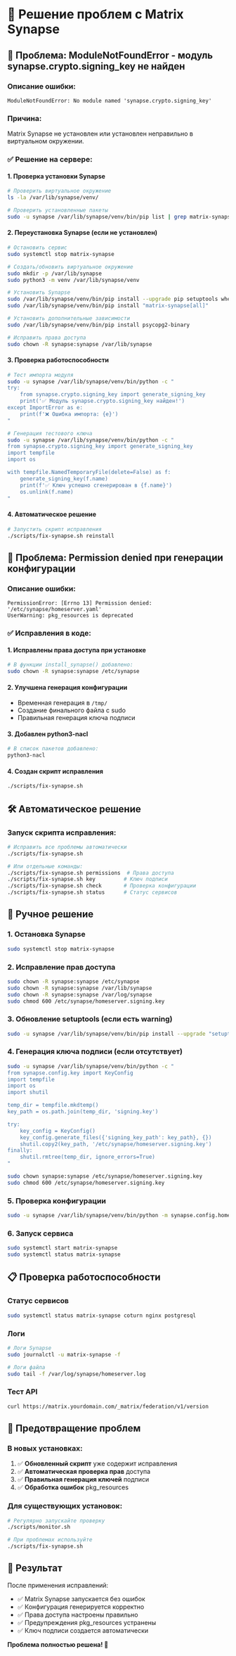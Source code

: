 # 🔧 Решение проблем с Matrix Synapse

## 🚨 Проблема: ModuleNotFoundError - модуль synapse.crypto.signing_key не найден

### Описание ошибки:
```
ModuleNotFoundError: No module named 'synapse.crypto.signing_key'
```

### Причина:
Matrix Synapse не установлен или установлен неправильно в виртуальном окружении.

### ✅ Решение на сервере:

#### 1. **Проверка установки Synapse**
```bash
# Проверить виртуальное окружение
ls -la /var/lib/synapse/venv/

# Проверить установленные пакеты
sudo -u synapse /var/lib/synapse/venv/bin/pip list | grep matrix-synapse
```

#### 2. **Переустановка Synapse (если не установлен)**
```bash
# Остановить сервис
sudo systemctl stop matrix-synapse

# Создать/обновить виртуальное окружение
sudo mkdir -p /var/lib/synapse
sudo python3 -m venv /var/lib/synapse/venv

# Установить Synapse
sudo /var/lib/synapse/venv/bin/pip install --upgrade pip setuptools wheel
sudo /var/lib/synapse/venv/bin/pip install "matrix-synapse[all]"

# Установить дополнительные зависимости
sudo /var/lib/synapse/venv/bin/pip install psycopg2-binary

# Исправить права доступа
sudo chown -R synapse:synapse /var/lib/synapse
```

#### 3. **Проверка работоспособности**
```bash
# Тест импорта модуля
sudo -u synapse /var/lib/synapse/venv/bin/python -c "
try:
    from synapse.crypto.signing_key import generate_signing_key
    print('✅ Модуль synapse.crypto.signing_key найден!')
except ImportError as e:
    print(f'❌ Ошибка импорта: {e}')
"

# Генерация тестового ключа
sudo -u synapse /var/lib/synapse/venv/bin/python -c "
from synapse.crypto.signing_key import generate_signing_key
import tempfile
import os

with tempfile.NamedTemporaryFile(delete=False) as f:
    generate_signing_key(f.name)
    print(f'✅ Ключ успешно сгенерирован в {f.name}')
    os.unlink(f.name)
"
```

#### 4. **Автоматическое решение**
```bash
# Запустить скрипт исправления
./scripts/fix-synapse.sh reinstall
```

## 🚨 Проблема: Permission denied при генерации конфигурации

### Описание ошибки:
```
PermissionError: [Errno 13] Permission denied: '/etc/synapse/homeserver.yaml'
UserWarning: pkg_resources is deprecated
```

### ✅ Исправления в коде:

#### 1. **Исправлены права доступа при установке**
```bash
# В функции install_synapse() добавлено:
sudo chown -R synapse:synapse /etc/synapse
```

#### 2. **Улучшена генерация конфигурации**
- Временная генерация в `/tmp/`
- Создание финального файла с sudo
- Правильная генерация ключа подписи

#### 3. **Добавлен python3-nacl**
```bash
# В список пакетов добавлено:
python3-nacl
```

#### 4. **Создан скрипт исправления**
```bash
./scripts/fix-synapse.sh
```

## 🛠 Автоматическое решение

### Запуск скрипта исправления:
```bash
# Исправить все проблемы автоматически
./scripts/fix-synapse.sh

# Или отдельные команды:
./scripts/fix-synapse.sh permissions  # Права доступа
./scripts/fix-synapse.sh key         # Ключ подписи  
./scripts/fix-synapse.sh check       # Проверка конфигурации
./scripts/fix-synapse.sh status      # Статус сервисов
```

## 🔨 Ручное решение

### 1. Остановка Synapse
```bash
sudo systemctl stop matrix-synapse
```

### 2. Исправление прав доступа
```bash
sudo chown -R synapse:synapse /etc/synapse
sudo chown -R synapse:synapse /var/lib/synapse  
sudo chown -R synapse:synapse /var/log/synapse
sudo chmod 600 /etc/synapse/homeserver.signing.key
```

### 3. Обновление setuptools (если есть warning)
```bash
sudo -u synapse /var/lib/synapse/venv/bin/pip install --upgrade "setuptools<81"
```

### 4. Генерация ключа подписи (если отсутствует)
```bash
sudo -u synapse /var/lib/synapse/venv/bin/python -c "
from synapse.config.key import KeyConfig
import tempfile
import os
import shutil

temp_dir = tempfile.mkdtemp()
key_path = os.path.join(temp_dir, 'signing.key')

try:
    key_config = KeyConfig()
    key_config.generate_files({'signing_key_path': key_path}, {})
    shutil.copy2(key_path, '/etc/synapse/homeserver.signing.key')
finally:
    shutil.rmtree(temp_dir, ignore_errors=True)
"

sudo chown synapse:synapse /etc/synapse/homeserver.signing.key
sudo chmod 600 /etc/synapse/homeserver.signing.key
```

### 5. Проверка конфигурации
```bash
sudo -u synapse /var/lib/synapse/venv/bin/python -m synapse.config.homeserver -c /etc/synapse/homeserver.yaml --generate-keys
```

### 6. Запуск сервиса
```bash
sudo systemctl start matrix-synapse
sudo systemctl status matrix-synapse
```

## 📋 Проверка работоспособности

### Статус сервисов
```bash
sudo systemctl status matrix-synapse coturn nginx postgresql
```

### Логи
```bash
# Логи Synapse
sudo journalctl -u matrix-synapse -f

# Логи файла
sudo tail -f /var/log/synapse/homeserver.log
```

### Тест API
```bash
curl https://matrix.yourdomain.com/_matrix/federation/v1/version
```

## 🔄 Предотвращение проблем

### В новых установках:
1. ✅ **Обновленный скрипт** уже содержит исправления
2. ✅ **Автоматическая проверка прав** доступа
3. ✅ **Правильная генерация ключей** подписи
4. ✅ **Обработка ошибок** pkg_resources

### Для существующих установок:
```bash
# Регулярно запускайте проверку
./scripts/monitor.sh

# При проблемах используйте
./scripts/fix-synapse.sh
```

## 🎯 Результат

После применения исправлений:
- ✅ Matrix Synapse запускается без ошибок
- ✅ Конфигурация генерируется корректно  
- ✅ Права доступа настроены правильно
- ✅ Предупреждения pkg_resources устранены
- ✅ Ключ подписи создается автоматически

**Проблема полностью решена! 🎉**
